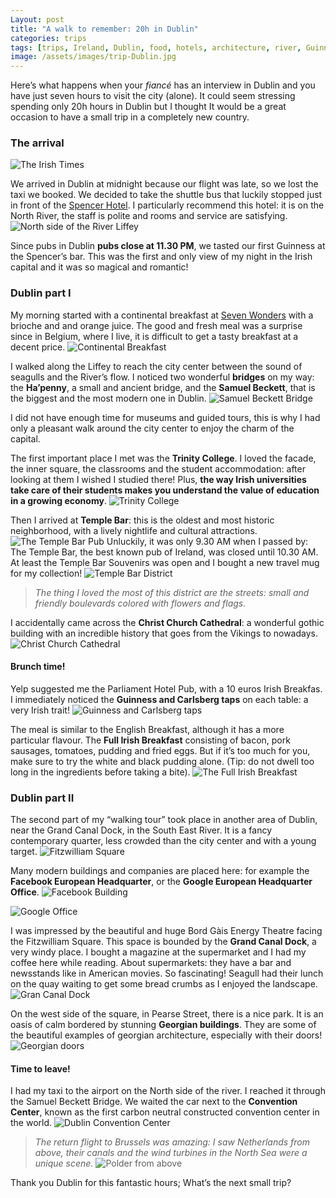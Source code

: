 ```yaml
---
Layout: post
title: "A walk to remember: 20h in Dublin"
categories: trips
tags: [trips, Ireland, Dublin, food, hotels, architecture, river, Guinness, travels]
image: /assets/images/trip-Dublin.jpg 
---
```


Here’s what happens when your _fiancé_ has an interview in Dublin and you have just seven hours to visit the city (alone). It could seem stressing spending only 20h hours in Dublin but I thought It would be a great occasion to have a small trip in a completely new country.

### The arrival
![The Irish Times](/assets/images/irish-times.jpg)
 
We arrived in Dublin at midnight because our flight was late, so we lost the taxi we booked. We decided to take the shuttle bus that luckily stopped just in front of the [Spencer Hotel](http://www.thespencerhotel.com/). I particularly recommend this hotel: it is on 
the North River, the staff is polite and rooms and service are satisfying.
![North side of the River Liffey](/assets/images/liffey.jpg)

Since pubs in Dublin **pubs close at 11.30 PM**, we tasted our first Guinness at the Spencer’s bar. This was the first and only view 
of my night in the Irish capital and it was so magical and romantic!

### Dublin part I

My morning started with a continental breakfast at [Seven Wonders](https://www.tripadvisor.ie/Restaurant_Review-g186605-d4519838-Reviews-Seven_Wonders_Ifsc-Dublin_County_Dublin.html) with a brioche and and orange juice. The good and fresh meal was a surprise 
since in Belgium, where I live, it is difficult to get a tasty breakfast at a decent price.
![Continental Breakfast](/assets/images/continental-breakfast.jpg)

I walked along the Liffey to reach the city center between the sound of seagulls and the River’s flow. I noticed two wonderful **bridges** on my way: the **Ha’penny**, a small and ancient bridge, and the **Samuel Beckett**, that is the biggest and the most
modern one in Dublin. 
![Samuel Beckett Bridge](/assets/images/beckett-bridge.jpg)

I did not have enough time for museums and guided tours, this is why I had only a pleasant walk around the city center to enjoy 
the charm of the capital.


The first important place I met was the **Trinity College**. I loved the facade, the inner square, the classrooms and the student accommodation: after looking at them I wished I studied there!  Plus, **the way Irish universities take care of their students makes
you understand the value of education in a growing economy**. 
![Trinity College](/assets/images/trinity.jpg)

Then I arrived at **Temple Bar**: this is the oldest and most historic neighborhood, with a lively nightlife and cultural attractions. 
![The Temple Bar Pub](/assets/images/temple-bar.jpg)
Unluckily, it was only 9.30 AM when I passed by: The Temple Bar, the best known pub of Ireland, was closed until 10.30 AM. At least 
the Temple Bar Souvenirs was open and I bought a new travel mug for my collection!
![Temple Bar District](/assets/images/streets.jpg)
>_The thing I loved the most of this district are the streets: small and friendly boulevards colored with flowers and flags._

I accidentally came across the **Christ Church Cathedral**: a wonderful gothic building with an incredible history that goes from the Vikings to nowadays. 
![Christ Church Cathedral](/assets/images/cathedral.jpg)

#### Brunch time! 
Yelp suggested me the Parliament Hotel Pub, with a 10 euros Irish Breakfas. I immediately noticed the **Guinness and Carlsberg taps** 
on each table: a very Irish trait! 
![Guinness and Carlsberg taps](/assets/images/beer-tap.jpg)

The meal is similar to the English Breakfast, although it has a more particular flavour. The **Full Irish Breakfast** consisting of bacon, pork sausages, tomatoes, pudding and fried eggs. But if it’s too much for you, make sure to try the white and black pudding alone. (Tip: do not dwell too long in the ingredients before taking a bite).
![The Full Irish Breakfast](/assets/images/irish-brunch.jpg)

### Dublin part II

The second part of my “walking tour” took place in another area of Dublin, near the Grand Canal Dock, in the South East River. It is 
a fancy contemporary quarter, less crowded than the city center and with a young target.
![Fitzwilliam Square](/assets/images/fitzwilliam-square.jpg)

Many modern buildings and companies are placed here: for example the **Facebook European Headquarter**, or the **Google European Headquarter Office**.
![Facebook Building](/assets/images/facebook.jpg)

![Google Office](/assets/images/google-office.jpg)

I was impressed by the beautiful and huge Bord Gàis Energy Theatre facing the Fitzwilliam Square. This space is bounded by the **Grand Canal Dock**, a very windy place. I bought a magazine at the supermarket and I had my coffee here while reading. About supermarkets: they have a bar and newsstands like in American movies. So fascinating! 
Seagull had their lunch on the quay waiting to get some bread crumbs as I enjoyed the landscape. 
![Gran Canal Dock](/assets/images/gran-canal.jpg)

On the west side of the square, in Pearse Street, there is a nice park. It is an oasis of calm bordered by stunning **Georgian buildings**. They are some of the beautiful examples of georgian architecture, especially with their doors!
![Georgian doors](/assets/images/georgian.jpg)

#### Time to leave!
I had my taxi to the airport on the North side of the river. I reached it through the Samuel Beckett Bridge. We waited the car next 
to the **Convention Center**, known as the first carbon neutral constructed convention center in the world.
![Dublin Convention Center](/assets/images/center-convention.jpg)

>_The return flight to Brussels was amazing: I saw Netherlands from above, their canals and the wind turbines in the North Sea were
a unique scene._ 
![Polder from above](/assets/images/polder.jpg)

Thank you Dublin for this fantastic hours; What’s the next small trip?


















 












